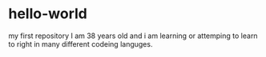 # hello-world
my first repository
I am 38 years old and i am learning or attemping to learn to right in many different codeing languges. 

